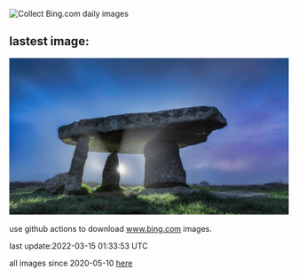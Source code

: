 ![Collect Bing.com daily images](https://github.com/counter2015/bing-daily-images/workflows/Collect%20Bing.com%20daily%20images/badge.svg)
## lastest image:
![](images/LanyonQuoit.jpg)

use github actions to download www.bing.com images.

last update:2022-03-15 01:33:53 UTC

all images since 2020-05-10 [here](https://github.com/counter2015/bing-daily-images/tree/master/images) 
